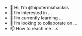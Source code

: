 - 👋 Hi, I’m @hipotermiahackss
- 👀 I’m interested in ...
- 🌱 I’m currently learning ...
- 💞️ I’m looking to collaborate on ...
- 📫 How to reach me ...s

<!---
hipotermiahackss/hipotermiahackss is a ✨ special ✨ repository because its `README.md` (this file) appears on your GitHub profile.
You can click the Preview link to take a look at your changes.
--->
